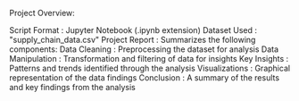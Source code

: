 Project Overview:

Script Format : Jupyter Notebook (.ipynb extension)
Dataset Used : "supply_chain_data.csv"
Project Report : Summarizes the following components:
Data Cleaning : Preprocessing the dataset for analysis
Data Manipulation : Transformation and filtering of data for insights
Key Insights : Patterns and trends identified through the analysis
Visualizations : Graphical representation of the data findings
Conclusion : A summary of the results and key findings from the analysis
